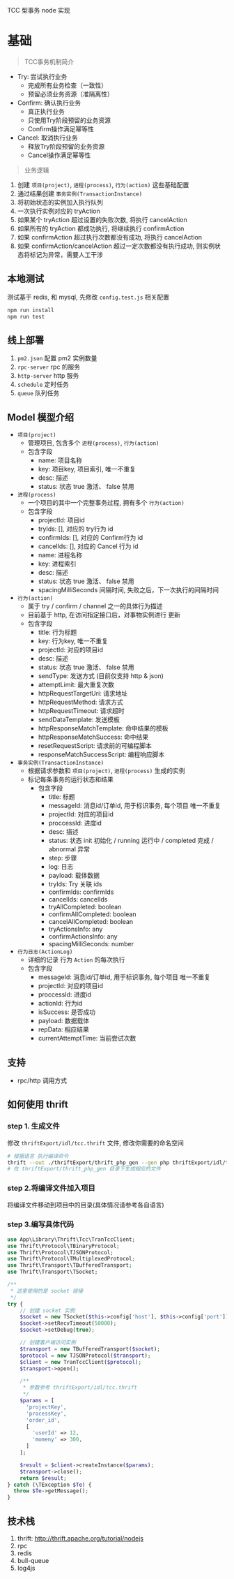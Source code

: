 TCC 型事务 node 实现

# 基础

> TCC事务机制简介

- Try: 尝试执行业务
  - 完成所有业务检查（一致性）
  - 预留必须业务资源（准隔离性）
- Confirm: 确认执行业务
  - 真正执行业务
  - 只使用Try阶段预留的业务资源
  - Confirm操作满足幂等性
- Cancel: 取消执行业务
  - 释放Try阶段预留的业务资源
  - Cancel操作满足幂等性

> 业务逻辑

1. 创建 `项目(project)`, `进程(process)`, `行为(action)` 这些基础配置
2. 通过结果创建 `事务实例(TransactionInstance)`
3. 将初始状态的实例加入执行队列
4. 一次执行实例对应的 tryAction
5. 如果某个 tryAction 超过设置的失败次数, 将执行 cancelAction
6. 如果所有的 tryAction 都成功执行, 将继续执行 confirmAction
7. 如果 confirmAction 超过执行次数都没有成功, 将执行 cancelAction
8. 如果 confirmAction/cancelAction 超过一定次数都没有执行成功, 则实例状态将标记为异常，需要人工干涉

## 本地测试

测试基于 redis, 和 mysql, 先修改 `config.test.js` 相关配置

```bash
npm run install
npm run test
```

## 线上部署

1. `pm2.json` 配置 pm2 实例数量
2. `rpc-server` rpc 的服务
3. `http-server` http 服务
4. `schedule` 定时任务
5. `queue` 队列任务

## Model 模型介绍

- `项目(project)`
  - 管理项目, 包含多个 `进程(process)`, `行为(action)`
  - 包含字段
    - name: 项目名称
    - key: 项目key, 项目索引, 唯一不重复
    - desc: 描述
    - status: 状态 true 激活、 false 禁用
- `进程(process)`
  - 一个项目的其中一个完整事务过程, 拥有多个 `行为(action)`
  - 包含字段
    - projectId: 项目id
    - tryIds: [], 对应的 try行为 id
    - confirmIds: [], 对应的 Confirm行为 id
    - cancelIds: [], 对应的 Cancel 行为 id
    - name: 进程名称
    - key: 进程索引
    - desc: 描述
    - status: 状态 true 激活、 false 禁用
    - spacingMilliSeconds 间隔时间, 失败之后，下一次执行的间隔时间
- `行为(action)`
  - 属于 try / confirm / channel 之一的具体行为描述
  - 目前基于 http, 在访问指定接口后，对事物实例进行 更新
  - 包含字段
    - title: 行为标题
    - key: 行为key, 唯一不重复
    - projectId: 对应的项目id
    - desc: 描述
    - status: 状态 true 激活、 false 禁用
    - sendType: 发送方式 (目前仅支持 http & json)
    - attemptLimit: 最大重复次数
    - httpRequestTargetUri: 请求地址
    - httpRequestMethod: 请求方式
    - httpRequestTimeout: 请求超时
    - sendDataTemplate: 发送模板
    - httpResponseMatchTemplate: 命中结果的模板
    - httpResponseMatchSuccess: 命中结果
    - resetRequestScript: 请求前的可编程脚本
    - responseMatchSuccessScript: 编程响应脚本
- `事务实例(TransactionInstance)`
  - 根据请求参数和 `项目(project)`, `进程(process)` 生成的实例
  - 标记每条事务的运行状态和结果
    - 包含字段
      - title: 标题
      - messageId: 消息id/订单id, 用于标识事务, 每个项目 唯一不重复
      - projectId: 对应的项目id
      - proccessId: 进度id
      - desc: 描述
      - status: 状态 init 初始化 / running 运行中 / completed 完成 / abnormal 异常
      - step: 步骤
      - log: 日志
      - payload: 载体数据
      - tryIds: Try 关联 ids
      - confirmIds: confirmIds
      - cancelIds: cancelIds
      - tryAllCompleted: boolean
      - confirmAllCompleted: boolean
      - cancelAllCompleted: boolean
      - tryActionsInfo: any
      - confirmActionsInfo: any
      - spacingMilliSeconds: number
- `行为日志(ActionLog)`
  - 详细的记录 行为 `Action` 的每次执行
  - 包含字段
    - messageId: 消息id/订单id, 用于标识事务, 每个项目 唯一不重复
    - projectId: 对应的项目id
    - proccessId: 进度id
    - actionId: 行为id
    - isSuccess: 是否成功
    - payload: 数据载体
    - repData: 相应结果
    - currentAttemptTime: 当前尝试次数

## 支持

- rpc/http 调用方式

## 如何使用 thrift

### step 1. 生成文件

修改 `thriftExport/idl/tcc.thrift` 文件, 修改你需要的命名空间

```bash
# 根据语言 执行编译命令
thrift --out ./thriftExport/thrift_php_gen --gen php thriftExport/idl/tcc.thrift
# 在 thriftExport/thrift_php_gen 目录下生成相应的文件
```

### step 2.将编译文件加入项目

将编译文件移动到项目中的目录(具体情况请参考各自语言)

### step 3.编写具体代码
```php
use App\Library\Thrift\Tcc\TranTccClient;
use Thrift\Protocol\TBinaryProtocol;
use Thrift\Protocol\TJSONProtocol;
use Thrift\Protocol\TMultiplexedProtocol;
use Thrift\Transport\TBufferedTransport;
use Thrift\Transport\TSocket;

/**
 * 这里使用的是 socket 链接
 */
try {
    // 创建 socket 实例
    $socket = new TSocket($this->config['host'], $this->config['port']);
    $socket->setRecvTimeout(50000);
    $socket->setDebug(true);

    // 创建客户端访问实例
    $transport = new TBufferedTransport($socket);
    $protocol = new TJSONProtocol($transport);
    $client = new TranTccClient($protocol);
    $transport->open();

    /**
     * 参数参考 thriftExport/idl/tcc.thrift
     */
    $params = [
      'projectKey',
      'processKey',
      'order_id',
      [
        'userId' => 12,
        'momeny' => 300,
      ]
    ];

    $result = $client->createInstance($params);
    $transport->close();
    return $result;
} catch (\TException $Te) {
  throw $Te->getMessage();
}
````

## 技术栈

1. thrift: <http://thrift.apache.org/tutorial/nodejs>
2. rpc
3. redis
4. bull-queue
5. log4js
